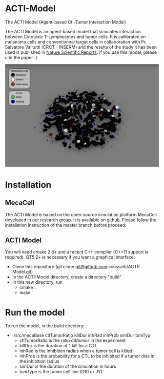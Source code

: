 # ACTI-Model
The ACTI Model (Agent-based Ctl-Tumor Interaction Model) 

The ACTI Model is an agent-based model that simulates interaction between Cytotoxic T-Lymphocytes and tumor cells. It is callibrated on melanoma cells and conventionnal target cells in collaboration with Pr. Salvatore Valitutti (CRCT - INSERM) and the results of the study it has been used is published in [Nature Scientific Reports](https://www.nature.com/articles/s41598-019-48711-2). If you use this model, please cite the paper :)

![screenshot](https://github.com/scussatb/ACTI-Model/blob/master/screenshot.png)

# Installation
## MecaCell
The ACTI Model is based on the open-source simulation platform MecaCell developed in our research group. It is available on [github](https://github.com/jdisset/MecaCell). Please follow the installation instruction of the master branch before proceed.
## ACTI Model
You will need cmake 2.8+ and a recent C++ compiler (C++11 support is required). QT5.2+ is necessary if you want a graphical interface.
  * Clone this repository (git clone git@github.com:scussatb/ACTI-Model.git)
  * In the ACTI-Model directory, create a directory "build"
  * In this new directory, run 
    * cmake ..
    * make

# Run the model
To run the model, in the build directory:
  * ./src/mecaBase ctlTumorRatio killDur inhRad inhProb simDur tumTyp
    * ctlTumorRatio is the ratio ctl/tumor in the experiment
    * killDur is the duration of 1 kill for a CTL
    * inhRad is the inhibition radius when a tumor cell is killed
    * inhProb is the probability for a CTL to be inhibited if a tumor dies in the inhibition radius
    * simDur is the duration of the simulation in hours
    * tumType is the tumor cell line (D10 or JY)

